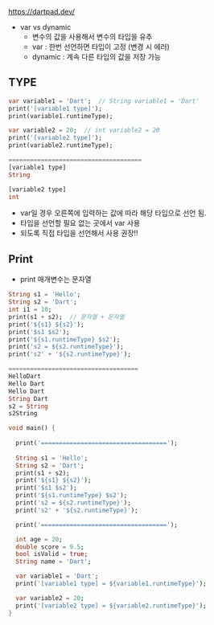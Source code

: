 
https://dartpad.dev/


- var vs dynamic
	- 변수의 값을 사용해서 변수의 타입을 유추
	- var : 한번 선언하면 타입이 고정 (변경 시 에러)
	- dynamic : 계속 다른 타입의 값을 저장 가능


## TYPE
```Dart
var variable1 = 'Dart';  // String variable1 = 'Dart'
print('[variable1 type]');
print(variable1.runtimeType);

var variable2 = 20;  // int variable2 = 20
print('[variable2 type]');
print(variable2.runtimeType);

=====================================
[variable1 type]
String

[variable2 type]
int
```

- var일 경우 오른쪽에 입력하는 값에 따라 해당 타입으로 선언 됨.
- 타입을 선언할 필요 없는 곳에서 var 사용
- 되도록 직접 타입을 선언해서 사용 권장!!

## Print
- print 매개변수는 문자열
```Dart
String s1 = 'Hello';
String s2 = 'Dart';
int i1 = 10;
print(s1 + s2);  // 문자열 + 문자열
print('${s1} ${s2}');  
print('$s1 $s2');
print('${s1.runtimeType} $s2');
print('s2 = ${s2.runtimeType}');
print('s2' + '${s2.runtimeType}');

====================================
HelloDart
Hello Dart
Hello Dart
String Dart
s2 = String
s2String
```

```Dart
void main() {
  
  print('===================================');
  
  String s1 = 'Hello';
  String s2 = 'Dart';
  print(s1 + s2);
  print('${s1} ${s2}');
  print('$s1 $s2');
  print('${s1.runtimeType} $s2');
  print('s2 = ${s2.runtimeType}');
  print('s2' + '${s2.runtimeType}');

  print('===================================');

  int age = 20;
  double score = 9.5;
  bool isValid = true;
  String name = 'Dart';

  var variable1 = 'Dart';
  print('[variable1 type] = ${variable1.runtimeType}');

  var variable2 = 20;
  print('[variable2 type] = ${variable2.runtimeType}');
}

```